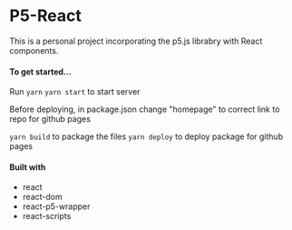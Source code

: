 # P5-React

This is a personal project incorporating the p5.js librabry with React components.

#### To get started...

Run `yarn`
`yarn start` to start server

Before deploying, in package.json change "homepage" to correct link to repo for github pages

`yarn build` to package the files
`yarn deploy` to deploy package for github pages

#### Built with

- react
- react-dom
- react-p5-wrapper
- react-scripts
